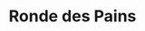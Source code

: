 ---
title: "Ronde des Pains"
url: /nice/ronde-des-pains-boulevard-virgile-barel/
shop: boulangerie
---